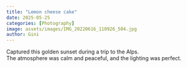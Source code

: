 ```yaml
---
title: "Lemon cheese cake"
date: 2025-05-25
categories: [Photography]
image: assets/images/IMG_20220616_110926_504.jpg
author: Gini
---
```


Captured this golden sunset during a trip to the Alps.  
The atmosphere was calm and peaceful, and the lighting was perfect.
